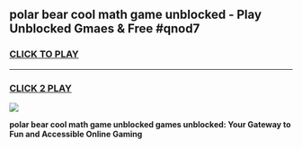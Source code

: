 
## polar bear cool math game unblocked - Play Unblocked Gmaes & Free #qnod7
<h3>
<a href="https://premium.freeplayer.one?title=polar_bear_cool_math_game_unblocked&ref=01M">CLICK TO PLAY</a></h3>
<hr>

<h3>
<a href="https://premium.freeplayer.one?title=polar_bear_cool_math_game_unblocked&ref=01M">CLICK 2 PLAY</a>
  
</h3>

<a href="https://premium.freeplayer.one?title=polar_bear_cool_math_game_unblocked&ref=01M"><img src="https://clearcache.store/games.png"></a>


**polar bear cool math game unblocked games unblocked: Your Gateway to Fun and Accessible Online Gaming**
